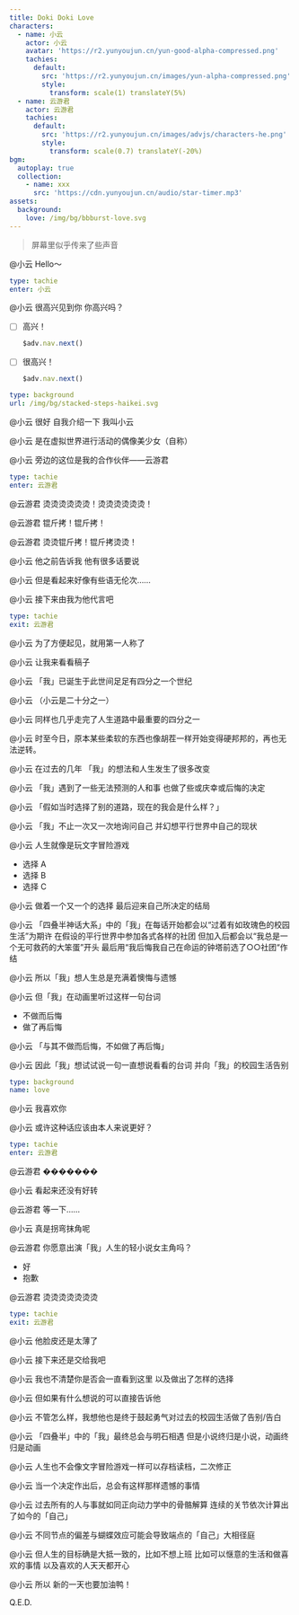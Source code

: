 ```yaml
---
title: Doki Doki Love
characters:
  - name: 小云
    actor: 小云
    avatar: 'https://r2.yunyoujun.cn/yun-good-alpha-compressed.png'
    tachies:
      default:
        src: 'https://r2.yunyoujun.cn/images/yun-alpha-compressed.png'
        style:
          transform: scale(1) translateY(5%)
  - name: 云游君
    actor: 云游君
    tachies:
      default:
        src: 'https://r2.yunyoujun.cn/images/advjs/characters-he.png'
        style:
          transform: scale(0.7) translateY(-20%)
bgm:
  autoplay: true
  collection:
    - name: xxx
      src: 'https://cdn.yunyoujun.cn/audio/star-timer.mp3'
assets:
  background:
    love: /img/bg/bbburst-love.svg
---
```


> 屏幕里似乎传来了些声音

@小云
Hello～

```yaml
type: tachie
enter: 小云
```

@小云
很高兴见到你
你高兴吗？

- [ ] 高兴！

  ```ts
  $adv.nav.next()
  ```

- [ ] 很高兴！

  ```ts
  $adv.nav.next()
  ```

```yaml
type: background
url: /img/bg/stacked-steps-haikei.svg
```

@小云
很好
自我介绍一下
我叫小云

@小云
是在虚拟世界进行活动的偶像美少女（自称）

<!-- ~~偶像~~ -->

@小云
旁边的这位是我的合作伙伴——云游君

```yaml
type: tachie
enter: 云游君
```

@云游君
烫烫烫烫烫烫！烫烫烫烫烫烫！

@云游君
锟斤拷！锟斤拷！

@云游君
烫烫锟斤拷！锟斤拷烫烫！

@小云
他之前告诉我 他有很多话要说

@小云
但是看起来好像有些语无伦次……

@小云
接下来由我为他代言吧

```yaml
type: tachie
exit: 云游君
```

@小云
为了方便起见，就用第一人称了

@小云
让我来看看稿子

@小云
「我」已诞生于此世间足足有四分之一个世纪

@小云
（小云是二十分之一）

@小云
同样也几乎走完了人生道路中最重要的四分之一

@小云
时至今日，原本某些柔软的东西也像胡茬一样开始变得硬邦邦的，再也无法逆转。

@小云
在过去的几年
「我」的想法和人生发生了很多改变

@小云
「我」遇到了一些无法预测的人和事
也做了些或庆幸或后悔的决定

@小云
「假如当时选择了别的道路，现在的我会是什么样？」

@小云
「我」不止一次又一次地询问自己
并幻想平行世界中自己的现状

@小云
人生就像是玩文字冒险游戏

- 选择 A
- 选择 B
- 选择 C

@小云
做着一个又一个的选择
最后迎来自己所决定的结局

@小云
「四叠半神话大系」中的「我」在每话开始都会以“过着有如玫瑰色的校园生活”为期许
在假设的平行世界中参加各式各样的社团
但加入后都会以“我总是一个无可救药的大笨蛋”开头
最后用“我后悔我自己在命运的钟塔前选了○○社团“作结

@小云
所以「我」想人生总是充满着懊悔与遗憾

@小云
但「我」在动画里听过这样一句台词

- 不做而后悔
- 做了再后悔

@小云
「与其不做而后悔，不如做了再后悔」

@小云
因此「我」想试试说一句一直想说看看的台词
并向「我」的校园生活告别

```yaml
type: background
name: love
```

@小云
我喜欢你

@小云
或许这种话应该由本人来说更好？

```yaml
type: tachie
enter: 云游君
```

@云游君
�������

@小云
看起来还没有好转

@云游君
等一下……

@小云
真是拐弯抹角呢

@云游君
你愿意出演「我」人生的轻小说女主角吗？

- 好
- 抱歉

@云游君
烫烫烫烫烫烫烫

```yaml
type: tachie
exit: 云游君
```

@小云
他脸皮还是太薄了

@小云
接下来还是交给我吧

@小云
我也不清楚你是否会一直看到这里
以及做出了怎样的选择

@小云
但如果有什么想说的可以直接告诉他

@小云
不管怎么样，我想他也是终于鼓起勇气对过去的校园生活做了告别/告白

@小云
「四叠半」中的「我」最终总会与明石相遇
但是小说终归是小说，动画终归是动画

@小云
人生也不会像文字冒险游戏一样可以存档读档，二次修正

@小云
当一个决定作出后，总会有这样那样遗憾的事情

@小云
过去所有的人与事就如同正向动力学中的骨骼解算
连续的关节依次计算出了如今的「自己」

@小云
不同节点的偏差与蝴蝶效应可能会导致端点的「自己」大相径庭

@小云
但人生的目标确是大抵一致的，比如不想上班
比如可以惬意的生活和做喜欢的事情
以及喜欢的人天天都开心

@小云
所以
新的一天也要加油鸭！

Q.E.D.
